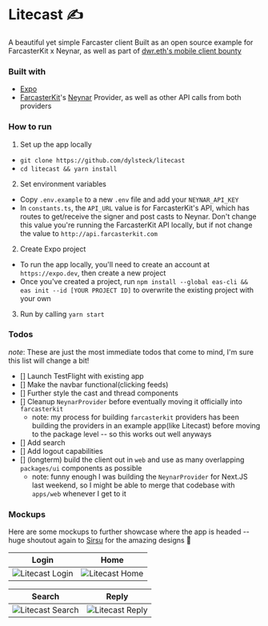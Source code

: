 # Litecast ✍️

A beautiful yet simple Farcaster client
Built as an open source example for FarcasterKit x Neynar, as well as part of [dwr.eth's mobile client bounty](https://warpcast.com/dwr.eth/0x5727a985)

### Built with

- [Expo](https://expo.dev)
- [FarcasterKit](https://farcasterkit.com)'s [Neynar](https://neynar.com) Provider, as well as other API calls from both providers

### How to run

1. Set up the app locally

- `git clone https://github.com/dylsteck/litecast`
- `cd litecast && yarn install`

2. Set environment variables

- Copy `.env.example` to a new `.env` file and add your `NEYNAR_API_KEY`
- In `constants.ts`, the `API_URL` value is for FarcasterKit's API, which has routes to get/receive the signer and post casts to Neynar. Don't change this value you're running the FarcasterKit API locally, but if not change the value to `http://api.farcasterkit.com`

2. Create Expo project

- To run the app locally, you'll need to create an account at `https://expo.dev`, then create a new project
- Once you've created a project, run `npm install --global eas-cli && eas init --id [YOUR PROJECT ID]` to overwrite the existing project with your own

3. Run by calling `yarn start`

### Todos

_note_: These are just the most immediate todos that come to mind, I'm sure this list will change a bit!

- [] Launch TestFlight with existing app
- [] Make the navbar functional(clicking feeds)
- [] Further style the cast and thread components
- [] Cleanup `NeynarProvider` before eventually moving it officially into `farcasterkit`
  - note: my process for building `farcasterkit` providers has been building the providers in an example app(like Litecast) before moving to the package level -- so this works out well anyways
- [] Add search
- [] Add logout capabilities
- [] (longterm) build the client out in `web` and use as many overlapping `packages/ui` components as possible
  - note: funny enough I was building the `NeynarProvider` for Next.JS last weekend, so I might be able to merge that codebase with `apps/web` whenever I get to it

### Mockups

Here are some mockups to further showcase where the app is headed -- huge shoutout again to [Sirsu](https://warpcast.com/sirsu) for the amazing designs 🙌

|                       Login                        |                       Home                        |
| :------------------------------------------------: | :-----------------------------------------------: |
| ![Litecast Login](https://i.imgur.com/ncsCxVU.png) | ![Litecast Home](https://i.imgur.com/GBlg0fJ.png) |

|                       Search                        |                       Reply                        |
| :-------------------------------------------------: | :------------------------------------------------: |
| ![Litecast Search](https://i.imgur.com/cDsCm95.png) | ![Litecast Reply](https://i.imgur.com/BdhLkTy.png) |
